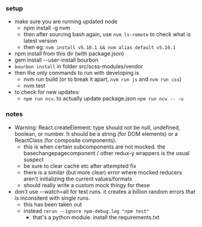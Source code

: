 ### setup
- make sure you are running updated node
    - npm install -g nvm
    - then after sourcing bash again, use `nvm ls-remote` to check what is latest version
    - then eg: `nvm install v5.10.1 && nvm alias default v5.10.1`
- npm install from this dir (with package.json)
- gem install --user-install bourbon
- `bourbon install` in folder src/scss-modules/vendor  
- then the only commands to run with developing is
    - nvm run build (or to break it apart, `nvm run js` and `nvm run css`)
    - nvm test
- to check for new updates:
    - `npm run ncu`. to actually update package.json `npm run ncu -- -u`


### notes
- Warning: React.createElement: type should not be null, undefined, boolean, or number. It should be a string (for DOM elements) or a ReactClass (for composite components).
    - this is when certain subcomponents are not mocked. the basechangepagecomponent / other redux-y wrappers is the usual suspect
    - be sure to clear cache etc after attempted fix
    - there is a similar (but more clear) error where mocked reducers aren't initializing the current values/formats
    - should really write a custom mock thingy for these
- don't use --watch=all for test runs. it creates a billion random errors that is inconsitent with single runs.
    - this has been taken out
    - instead `rerun --ignore npm-debug.log "npm test"`
        - that's a python module. install the requirements.txt
